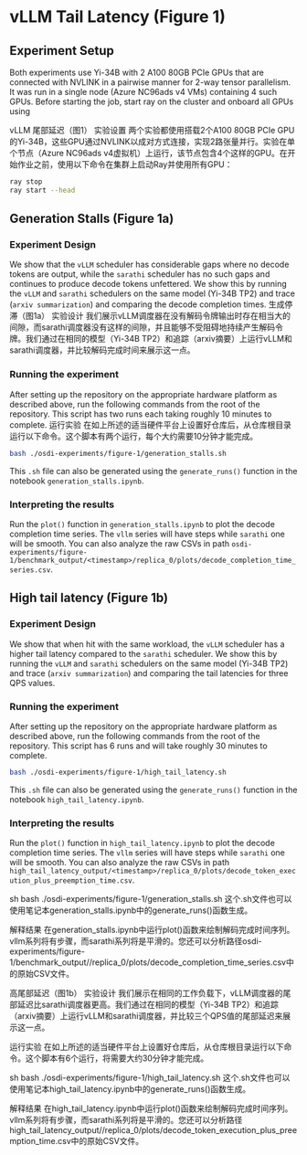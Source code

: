 # vLLM Tail Latency (Figure 1)

## Experiment Setup

Both experiments use Yi-34B with 2 A100 80GB PCIe GPUs that are connected with NVLINK in a pairwise manner for 2-way tensor parallelism. It was run in a single node (Azure NC96ads v4 VMs) containing 4 such GPUs. Before starting the job, start ray on the cluster and onboard all GPUs using

vLLM 尾部延迟（图1）
实验设置
两个实验都使用搭载2个A100 80GB PCIe GPU的Yi-34B，这些GPU通过NVLINK以成对方式连接，实现2路张量并行。实验在单个节点（Azure NC96ads v4虚拟机）上运行，该节点包含4个这样的GPU。在开始作业之前，使用以下命令在集群上启动Ray并使用所有GPU：

```sh
ray stop
ray start --head
```

## Generation Stalls (Figure 1a)

### Experiment Design

We show that the `vLLM` scheduler has considerable gaps where no decode tokens are output, while the `sarathi` scheduler has no such gaps and continues to produce decode tokens unfettered. We show this by running the `vLLM` and `sarathi` schedulers on the same model (Yi-34B TP2) and trace (`arxiv summarization`) and comparing the decode completion times.
生成停滞（图1a）
实验设计
我们展示vLLM调度器在没有解码令牌输出时存在相当大的间隙，而sarathi调度器没有这样的间隙，并且能够不受阻碍地持续产生解码令牌。我们通过在相同的模型（Yi-34B TP2）和追踪（arxiv摘要）上运行vLLM和sarathi调度器，并比较解码完成时间来展示这一点。

### Running the experiment

After setting up the repository on the appropriate hardware platform as described above, run the following commands from the root of the repository. This script has two runs each taking roughly 10 minutes to complete.
运行实验
在如上所述的适当硬件平台上设置好仓库后，从仓库根目录运行以下命令。这个脚本有两个运行，每个大约需要10分钟才能完成。

```sh
bash ./osdi-experiments/figure-1/generation_stalls.sh
```

This `.sh` file can also be generated using the `generate_runs()` function in the notebook `generation_stalls.ipynb`.

### Interpreting the results

Run the `plot()` function in  `generation_stalls.ipynb` to plot the decode completion time series. The `vllm` series will have steps while `sarathi` one will be smooth. You can also analyze the raw CSVs in path `osdi-experiments/figure-1/benchmark_output/<timestamp>/replica_0/plots/decode_completion_time_series.csv`.

## High tail latency (Figure 1b)

### Experiment Design

We show that when hit with the same workload, the `vLLM` scheduler has a higher tail latency compared to the `sarathi` scheduler. We show this by running the `vLLM` and `sarathi` schedulers on the same model (Yi-34B TP2) and trace (`arxiv summarization`) and comparing the tail latencies for three QPS values.

### Running the experiment

After setting up the repository on the appropriate hardware platform as described above, run the following commands from the root of the repository. This script has 6 runs and will take roughly 30 minutes to complete.

```sh
bash ./osdi-experiments/figure-1/high_tail_latency.sh
```

This `.sh` file can also be generated using the `generate_runs()` function in the notebook `high_tail_latency.ipynb`.

### Interpreting the results

Run the `plot()` function in  `high_tail_latency.ipynb` to plot the decode completion time series. The `vllm` series will have steps while `sarathi` one will be smooth. You can also analyze the raw CSVs in path `high_tail_latency_output/<timestamp>/replica_0/plots/decode_token_execution_plus_preemption_time.csv`.







sh
bash ./osdi-experiments/figure-1/generation_stalls.sh
这个.sh文件也可以使用笔记本generation_stalls.ipynb中的generate_runs()函数生成。

解释结果
在generation_stalls.ipynb中运行plot()函数来绘制解码完成时间序列。vllm系列将有步骤，而sarathi系列将是平滑的。您还可以分析路径osdi-experiments/figure-1/benchmark_output/<timestamp>/replica_0/plots/decode_completion_time_series.csv中的原始CSV文件。

高尾部延迟（图1b）
实验设计
我们展示在相同的工作负载下，vLLM调度器的尾部延迟比sarathi调度器更高。我们通过在相同的模型（Yi-34B TP2）和追踪（arxiv摘要）上运行vLLM和sarathi调度器，并比较三个QPS值的尾部延迟来展示这一点。

运行实验
在如上所述的适当硬件平台上设置好仓库后，从仓库根目录运行以下命令。这个脚本有6个运行，将需要大约30分钟才能完成。

sh
bash ./osdi-experiments/figure-1/high_tail_latency.sh
这个.sh文件也可以使用笔记本high_tail_latency.ipynb中的generate_runs()函数生成。

解释结果
在high_tail_latency.ipynb中运行plot()函数来绘制解码完成时间序列。vllm系列将有步骤，而sarathi系列将是平滑的。您还可以分析路径high_tail_latency_output/<timestamp>/replica_0/plots/decode_token_execution_plus_preemption_time.csv中的原始CSV文件。